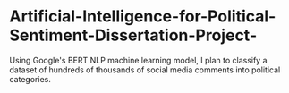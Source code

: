 # Artificial-Intelligence-for-Political-Sentiment-Dissertation-Project-
Using Google's BERT NLP machine learning model, I plan to classify a dataset of hundreds of thousands of social media comments into political categories. 
